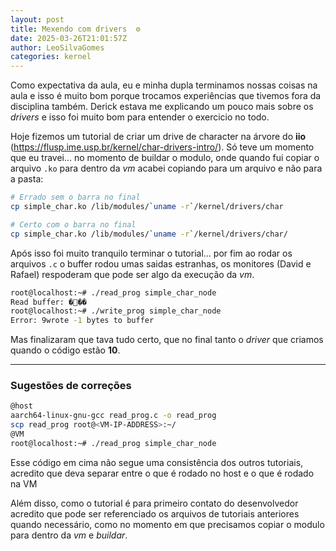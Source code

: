 ```yaml
---
layout: post
title: Mexendo com drivers  ⚙️
date: 2025-03-26T21:01:57Z
author: LeoSilvaGomes
categories: kernel
---
```

Como expectativa da aula, eu e minha dupla terminamos nossas coisas na aula e isso é muito bom porque trocamos experiências que tivemos fora da disciplina também. Derick estava me explicando um pouco mais sobre os _drivers_ e isso foi muito bom para entender o exercicio no todo. 

Hoje fizemos um tutorial de criar um drive de character na árvore do **iio** (https://flusp.ime.usp.br/kernel/char-drivers-intro/). Só teve um momento que eu travei... no momento de buildar o modulo, onde quando fui copiar o arquivo `.ko` para dentro da _vm_ acabei copiando para um arquivo e não para a pasta:


``` bash
# Errado sem o barra no final
cp simple_char.ko /lib/modules/`uname -r`/kernel/drivers/char
```

``` bash
# Certo com o barra no final
cp simple_char.ko /lib/modules/`uname -r`/kernel/drivers/char/
```

Após isso foi muito tranquilo terminar o tutorial... por fim ao rodar os arquivos `.c` o buffer rodou umas saidas estranhas, os monitores (David e Rafael) respoderam que pode ser algo da execução da _vm_.

``` bash
root@localhost:~# ./read_prog simple_char_node
Read buffer: ���
root@localhost:~# ./write_prog simple_char_node
Error: 9wrote -1 bytes to buffer
```

Mas finalizaram que tava tudo certo, que no final tanto o _driver_ que criamos quando o código estão **10**.

---

### Sugestões de correções

``` bash
@host
aarch64-linux-gnu-gcc read_prog.c -o read_prog
scp read_prog root@<VM-IP-ADDRESS>:~/
@VM
root@localhost:~# ./read_prog simple_char_node
```

Esse código em cima não segue uma consistência dos outros tutoriais, acredito que deva separar entre o que é rodado no host e o que é rodado na VM

Além disso, como o tutorial é para primeiro contato do desenvolvedor acredito que pode ser referenciado os arquivos de tutoriais anteriores quando necessário, como no momento em que precisamos copiar o modulo para dentro da _vm_ e _buildar_.

